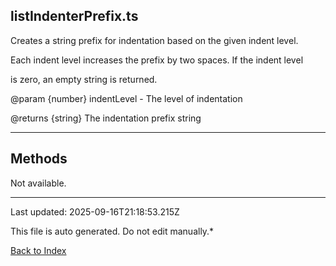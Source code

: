 ## listIndenterPrefix.ts





 Creates a string prefix for indentation based on the given indent level.



 Each indent level increases the prefix by two spaces. If the indent level

 is zero, an empty string is returned.



 @param {number} indentLevel - The level of indentation

 @returns {string} The indentation prefix string

 



---



## Methods



Not available.



---



Last updated: 2025-09-16T21:18:53.215Z



This file is auto generated. Do not edit manually.*



[Back to Index](./index.md)
